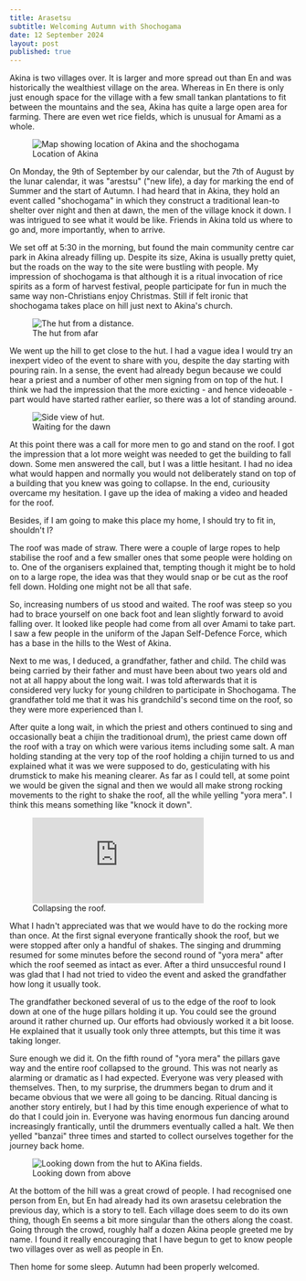 ```yaml
---
title: Arasetsu
subtitle: Welcoming Autumn with Shochogama
date: 12 September 2024
layout: post
published: true
---
```


Akina is two villages over. It is larger and more spread out than En and was historically the wealthiest village on the area. Whereas in En there is only just enough space for the village with a few small tankan plantations to fit between the mountains and the sea, Akina has quite a large open area for farming. There are even wet rice fields, which is unusual for Amami as a whole.


<figure>
  <img src="{{'/assets/shochogama-map.jpg' | relative_url }}" alt="Map showing location of Akina and the shochogama">
  <figcaption>Location of Akina</figcaption>
</figure>

On Monday, the 9th of September by our calendar, but the 7th of August by the lunar calendar, it was "arestsu" ("new life), a day for marking the end of Summer and the start of Autumn. I had heard that in Akina, they hold an event called "shochogama" in which they construct a traditional lean-to shelter over night and then at dawn, the men of the village knock it down. I was intrigued to see what it would be like. Friends in Akina told us where to go and, more importantly, when to arrive.

We set off at 5:30 in the morning, but found the main community centre car park in Akina already filling up. Despite its size, Akina is usually pretty quiet, but the roads on the way to the site were bustling with people. My impression of shochogama is that although it is a ritual invocation of rice spirits as a form of harvest festival, people participate for fun in much the same way non-Christians enjoy Christmas. Still if felt ironic that shochogama takes place on hill just next to Akina's church.

<figure>
  <img src="{{'/assets/shochogama-distance-on-hill-46.jpg' | relative_url }}" alt="The hut from a distance.">
  <figcaption>The hut from afar</figcaption>
</figure>
    
We went up the hill to get close to the hut. I had a vague idea I would try an inexpert video of the event to share with you, despite the day starting with pouring rain. In a sense, the event had already begun because we could hear a priest and a number of other men signing from on top of the hut. I think we had the impression that the more exicting - and hence videoable - part would have started rather earlier, so there was a lot of standing around.

<figure>
  <img src="{{'/assets/shochogama-side-view-46.jpg' | relative_url }}" alt="Side view of hut.">
  <figcaption>Waiting for the dawn</figcaption>
</figure>
At this point there was a call for more men to go and stand on the roof. I got the impression that a lot more weight was needed to get the building to fall down. Some men answered the call, but I was a little hesitant. I had no idea what would happen and normally you would not deliberately stand on top of a building that you knew was going to collapse. In the end, curiousity overcame my hesitation. I gave up the idea of making a video and headed for the roof.

Besides, if I am going to make this place my home, I should try to fit in, shouldn't I?

The roof was made of straw. There were a couple of large ropes to help stabilise the roof and a few smaller ones that some people were holding on to. One of the organisers explained that, tempting though it might be to hold on to a large rope, the idea was that they would snap or be cut as the roof fell down. Holding one might not be all that safe.

So, increasing numbers of us stood and waited. The roof was steep so you had to brace yourself on one back foot and lean slightly forward to avoid falling over. It looked like people had come from all over Amami to take part. I saw a few people in the uniform of the Japan Self-Defence Force, which has a base in the hills to the West of Akina. 

Next to me was, I deduced, a grandfather, father and child. The child was being carried by their father and must have been about two years old and not at all happy about the long wait. I was told afterwards that it is considered very lucky for young children to participate in Shochogama. The grandfather told me that it was his grandchild's second time on the roof, so they were more experienced than I.

After quite a long wait, in which the priest and others continued to sing and occasionally beat a chijin the traditionoal drum), the priest came down off the roof with a tray on which were various items including some salt. A man holding standing at the very top of the roof holding a chijin turned to us and explained what it was we were supposed to do, gesticulating with his drumstick to make his meaning clearer. As far as I could tell, at some point we would be given the signal and then we would all make strong rocking movements to the right to shake the roof, all the while yelling "yora mera". I think this means something like "knock it down".

<figure class="rightframe">
<iframe src="https://www.youtube.com/embed/4gGabg7O6mg?si=lIwvrp-Ox3J7Q9GV&amp;start=53" title="YouTube video player" frameborder="0" allow="accelerometer; autoplay; clipboard-write; encrypted-media; gyroscope; picture-in-picture; web-share" referrerpolicy="strict-origin-when-cross-origin" allowfullscreen></iframe>
  <figcaption>Collapsing the roof.</figcaption>
</figure>

What I hadn't appreciated was that we would have to do the rocking more than once. At the first signal everyone frantically shook the roof, but we were stopped after only a handful of shakes. The singing and drumming resumed for some minutes before the second round of "yora mera" after which the roof seemed as intact as ever. After a third unsuccesful round I was glad that I had not tried to video the event and asked the grandfather how long it usually took.

The grandfather beckoned several of us to the edge of the roof to look down at one of the huge pillars holding it up. You could see the ground around it rather churned up. Our efforts had obviously worked it a bit loose. He explained that it usually took only three attempts, but this time it was taking longer.

Sure enough we did it. On the fifth round of "yora mera" the pillars gave way and the entire roof collapsed to the ground. This was not nearly as alarming or dramatic as I had expected. Everyone was very pleased with themselves. Then, to my surprise, the drummers began to drum and it became obvious that we were all going to be dancing. Ritual dancing is another story entirely, but I had by this time enough experience of what to do that I could join in. Everyone was having enormous fun dancing around increasingly frantically, until the drummers eventually called a halt. We then yelled "banzai" three times and started to collect ourselves together for the journey back home. 

<figure>
  <img src="{{'/assets/shochogama-looking-down-46.jpg' | relative_url }}" alt="Looking down from the hut to AKina fields.">
  <figcaption>Looking down from above</figcaption>
</figure>

At the bottom of the hill was a great crowd of people. I had recognised one person from En, but En had already had its own arasetsu celebration the previous day, which is a story to tell. Each village does seem to do its own thing, though En seems a bit more singular than the others along the coast. Going through the crowd, roughly half a dozen Akina people greeted me by name. I found it really encouraging that I have begun to get to know people two villages over as well as people in En.

Then home for some sleep. Autumn had been properly welcomed.
